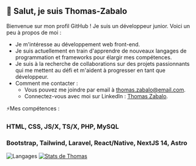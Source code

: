 ## 👋 Salut, je suis Thomas-Zabalo

Bienvenue sur mon profil GitHub ! Je suis un développeur junior. Voici un peu à propos de moi :

- Je m'intéresse au développement web front-end.
- Je suis actuellement en train d'apprendre de nouveaux langages de programmation et frameworks pour élargir mes compétences.
- Je suis à la recherche de collaborations sur des projets passionnants qui me mettent au défi et m'aident à progresser en tant que développeur.
- Comment me contacter :
  - Vous pouvez me joindre par email à thomas.zabalo@email.com.
  - Connectez-vous avec moi sur LinkedIn : [Thomas Zabalo](https://www.linkedin.com/in/thomas-zabalo-62627a256/).
 
⚡Mes compétences :

### HTML, CSS, JS/X, TS/X, PHP, MySQL
### Bootstrap, Tailwind, Laravel, React/Native, NextJS 14, Astro

![Langages](https://github-readme-stats.vercel.app/api/top-langs/?username=Thomas-Zabalo&theme=tokyonight)
[![Stats de Thomas](https://github-readme-stats.vercel.app/api?username=Thomas-Zabalo&theme=tokyonight)](https://github.com/Thomas-Zabalo/github-readme-stats)
